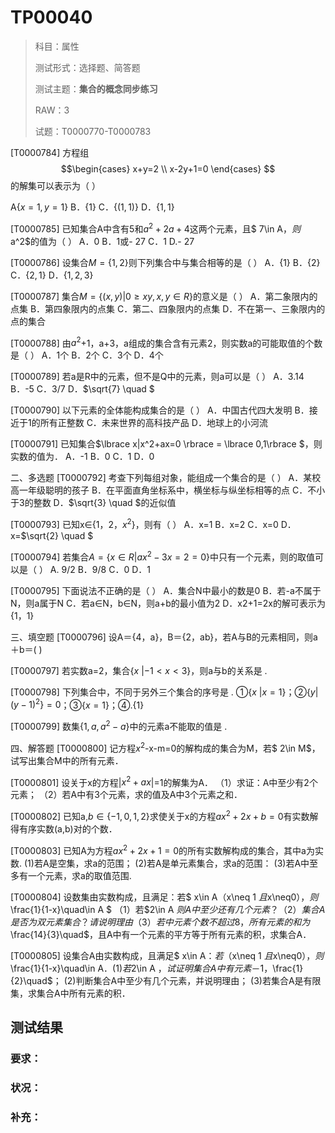 # TP00040

>科目：属性
>
>测试形式：选择题、简答题
>
>测试主题：**集合的概念同步练习**
>
>RAW：3
>
>试题：T0000770-T0000783

[T0000784] 方程组$$\begin{cases} x+y=2 \\ x-2y+1=0 \end{cases} $$ 的解集可以表示为（    ）

A$\lbrace x=1,y=1 \rbrace$   B．$\lbrace 1 \rbrace$	C．$\lbrace (1,1) \rbrace$	D．$\lbrace 1,1 \rbrace$









[T0000785] 已知集合A中含有5和$a^2+2a+4$这两个元素，且$ 7\in A$，则$a^2$的值为（    ）
A．0	B．1或- 27	C．1	D.- 27     







[T0000786] 设集合$M=\lbrace 1,2 \rbrace$则下列集合中与集合相等的是（    ）
A．$\lbrace 1 \rbrace$	B．$\lbrace 2 \rbrace$	C．$\lbrace 2,1 \rbrace$	D．$\lbrace 1,2,3 \rbrace$







[T0000787] 集合$M=\lbrace (x,y)|0 \geq xy,x,y\in R \rbrace$的意义是（    ）
A．第二象限内的点集          B．第四象限内的点集
C．第二、四象限内的点集      D．不在第一、三象限内的点的集合







[T0000788] 由$a^2$+1，a+3，a组成的集合含有元素2，则实数a的可能取值的个数是（    ）
A．1个	B．2个	C．3个	D．4个







[T0000789] 若a是R中的元素，但不是Q中的元素，则a可以是（    ）
A．3.14	B．-5	C．$3/7$	D．$\sqrt{7} \quad $







[T0000790] 以下元素的全体能构成集合的是（    ）
A．中国古代四大发明	B．接近于1的所有正整数
C．未来世界的高科技产品	D．地球上的小河流







[T0000791] 已知集合$\lbrace x|x^2+ax=0 \rbrace = \lbrace 0,1\rbrace $，则实数的值为．
A．-1	B．0	C．1	D．0







二、多选题
[T0000792] 考查下列每组对象，能组成一个集合的是（ ）
A．某校高一年级聪明的孩子 B．在平面直角坐标系中，横坐标与纵坐标相等的点
C．不小于3的整数          D．$\sqrt{3} \quad $的近似值







[T0000793] 已知x∈{1，2，$x^2$}，则有（    ）
A．x=1	B．x=2	C．x=0	D．x=$\sqrt{2} \quad $







[T0000794] 若集合$A=\lbrace  x\in R|ax^2-3x=2=0 \rbrace$中只有一个元素，则的取值可以是（    ）
A. 9/2	  B．9/8	  C．0	  D．1







[T0000795] 下面说法不正确的是（    ）
A．集合N中最小的数是0                 B．若-a不属于N，则a属于N
C．若a∈N，b∈N，则a+b的最小值为2    D．x2+1=2x的解可表示为{1，1}







三、填空题
[T0000796] 设A＝{4，a}，B＝{2，ab}，若A与B的元素相同，则a＋b＝(     )







[T0000797] 若实数a=2，集合$\lbrace x\ | -1<x<3 \rbrace$，则a与b的关系是      .









[T0000798] 下列集合中，不同于另外三个集合的序号是        .
①$\lbrace x\ | x=1 \rbrace$；②$\lbrace y |(y-1)^2 \rbrace=0$；③$\lbrace x=1  \rbrace$；④.$\lbrace 1  \rbrace$







[T0000799] 数集$\lbrace1,a,a^2-a  \rbrace$中的元素a不能取的值是          .







四、解答题
[T0000800] 记方程$x^2$-x-m=0的解构成的集合为M，若$ 2\in M$，试写出集合M中的所有元素．







[T0000801] 设关于x的方程|$x^2+ax$|=1的解集为A．
（1）求证：A中至少有2个元素；
（2）若A中有3个元素，求的值及A中3个元素之和．







[T0000802] 已知a,$b\in \lbrace -1,0,1,2  \rbrace$求使关于x的方程$ax^2+2x+b=0$有实数解得有序实数(a,b)对的个数．







[T0000803] 已知A为方程$ax^2+2x+1=0$的所有实数解构成的集合，其中a为实数.
(1)若A是空集，求a的范围；
(2)若A是单元素集合，求a的范围：
(3)若A中至多有一个元素，求a的取值范围.







[T0000804] 设数集由实数构成，且满足：若$ x\in A$（$x\neq 1 $且$x\neq0$），则$\frac{1}{1-x}\quad\in A $
（1）若$2\in A $则A中至少还有几个元素？
（2）集合A是否为双元素集合？请说明理由
（3）若中元素个数不超过8，所有元素的和为$\frac{14}{3}\quad$，且A中有一个元素的平方等于所有元素的积，求集合A．







[T0000805] 设集合A由实数构成，且满足$ x\in A$：若（$x\neq 1 $且$x\neq0$），则$\frac{1}{1-x}\quad\in A$．
(1)若$2\in A $，试证明集合A中有元素－1，$\frac{1}{2}\quad$；
(2)判断集合A中至少有几个元素，并说明理由；
(3)若集合A是有限集，求集合A中所有元素的积．









## 测试结果

### 要求：

### 状况：

### 补充：
